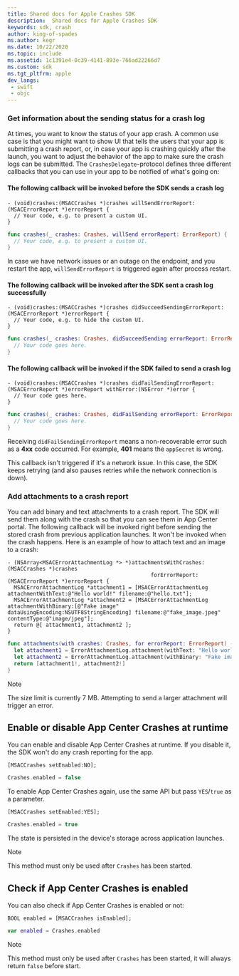 ```yaml
---
title: Shared docs for Apple Crashes SDK
description:  Shared docs for Apple Crashes SDK
keywords: sdk, crash
author: king-of-spades
ms.author: kegr
ms.date: 10/22/2020
ms.topic: include
ms.assetid: 1c1391e4-0c39-4141-893e-766ad22266d7
ms.custom: sdk
ms.tgt_pltfrm: apple
dev_langs:  
 - swift
 - objc
---
```


### Get information about the sending status for a crash log

At times, you want to know the status of your app crash. A common use case is that you might want to show UI that tells the users that your app is submitting a crash report, or, in case your app is crashing quickly after the launch, you want to adjust the behavior of the app to make sure the crash logs can be submitted. The `CrashesDelegate`-protocol defines three different callbacks that you can use in your app to be notified of what's going on:

#### The following callback will be invoked before the SDK sends a crash log

```objc
- (void)crashes:(MSACCrashes *)crashes willSendErrorReport:(MSACErrorReport *)errorReport {
  // Your code, e.g. to present a custom UI.
}
```
```swift
func crashes(_ crashes: Crashes, willSend errorReport: ErrorReport) {
  // Your code, e.g. to present a custom UI.
}
```
In case we have network issues or an outage on the endpoint, and you restart the app, `willSendErrorReport` is triggered again after process restart.

#### The following callback will be invoked after the SDK sent a crash log successfully

```objc
- (void)crashes:(MSACCrashes *)crashes didSucceedSendingErrorReport:(MSACErrorReport *)errorReport {
  // Your code, e.g. to hide the custom UI.
}
```
```swift
func crashes(_ crashes: Crashes, didSucceedSending errorReport: ErrorReport) {
  // Your code goes here.
}
```

#### The following callback will be invoked if the SDK failed to send a crash log

```objc
- (void)crashes:(MSACCrashes *)crashes didFailSendingErrorReport:(MSACErrorReport *)errorReport withError:(NSError *)error {
  // Your code goes here.
}
```
```swift
func crashes(_ crashes: Crashes, didFailSending errorReport: ErrorReport, withError error: Error) {
  // Your code goes here.
}
```

Receiving `didFailSendingErrorReport` means a non-recoverable error such as a **4xx** code occurred. For example, **401** means the `appSecret` is wrong.

This callback isn't triggered if it's a network issue. In this case, the SDK keeps retrying (and also pauses retries while the network connection is down).

### Add attachments to a crash report

You can add binary and text attachments to a crash report. The SDK will send them along with the crash so that you can see them in App Center portal. The following callback will be invoked right before sending the stored crash from previous application launches. It won't be invoked when the crash happens. Here is an example of how to attach text and an image to a crash:

```objc
- (NSArray<MSACErrorAttachmentLog *> *)attachmentsWithCrashes:(MSACCrashes *)crashes
                                             forErrorReport:(MSACErrorReport *)errorReport {
  MSACErrorAttachmentLog *attachment1 = [MSACErrorAttachmentLog attachmentWithText:@"Hello world!" filename:@"hello.txt"];
  MSACErrorAttachmentLog *attachment2 = [MSACErrorAttachmentLog attachmentWithBinary:[@"Fake image" dataUsingEncoding:NSUTF8StringEncoding] filename:@"fake_image.jpeg" contentType:@"image/jpeg"];
  return @[ attachment1, attachment2 ];
}
```
```swift
func attachments(with crashes: Crashes, for errorReport: ErrorReport) -> [ErrorAttachmentLog] {
  let attachment1 = ErrorAttachmentLog.attachment(withText: "Hello world!", filename: "hello.txt")
  let attachment2 = ErrorAttachmentLog.attachment(withBinary: "Fake image".data(using: String.Encoding.utf8), filename: nil, contentType: "image/jpeg")
  return [attachment1!, attachment2!]
}
```

> [!NOTE]
> The size limit is currently 7 MB. Attempting to send a larger attachment will trigger an error.

## Enable or disable App Center Crashes at runtime

You can enable and disable App Center Crashes at runtime. If you disable it, the SDK won't do any crash reporting for the app.

```objc
[MSACCrashes setEnabled:NO];
```
```swift
Crashes.enabled = false
```

To enable App Center Crashes again, use the same API but pass `YES`/`true` as a parameter.

```objc
[MSACCrashes setEnabled:YES];
```
```swift
Crashes.enabled = true
```

The state is persisted in the device's storage across application launches.

> [!NOTE]
> This method must only be used after `Crashes` has been started.

## Check if App Center Crashes is enabled

You can also check if App Center Crashes is enabled or not:

```objc
BOOL enabled = [MSACCrashes isEnabled];
```
```swift
var enabled = Crashes.enabled
```

> [!NOTE]
> This method must only be used after `Crashes` has been started, it will always return `false` before start.

